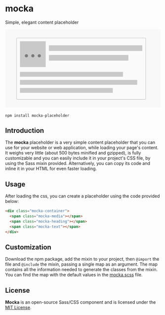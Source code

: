 # mocka
Simple, elegant content placeholder

![Mocka](/docs/demo.gif)

```
npm install mocka-placeholder
```

## Introduction

The **mocka** placeholder is a very simple content placeholder that you can use for your website or web application, while loading your page's content. It weighs very little (about 500 bytes minified and gzipped), is fully customizable and you can easily include it in your project's CSS file, by using the Sass mixin provided. Alternatively, you can copy its code and inline it in your HTML for even faster loading.

## Usage

After loading the css, you can create a placeholder using the code provided below:

```html
<div class="mocka-container">
  <span class="mocka-media"></span>
  <span class="mocka-heading"></span>
  <span class="mocka-text"></span>
</div>
```

## Customization

Download the npm package, add the mixin to your project, then `@import` the file and `@include` the mixin, passing a single map as an argument. The map contains all the information needed to generate the classes from the mixin. You can find the map with the default values in the [mocka.scss](https://github.com/Chalarangelo/mocka/blob/master/src/mocka/mocka.scss) file.

## License

**Mocka** is an open-source Sass/CSS component and is licensed under the [MIT License](https://github.com/Chalarangelo/mocka/blob/master/LICENSE).
